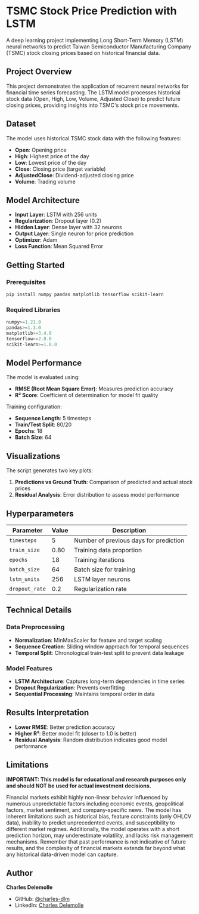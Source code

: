 # TSMC Stock Price Prediction with LSTM

A deep learning project implementing Long Short-Term Memory (LSTM) neural networks to predict Taiwan Semiconductor Manufacturing Company (TSMC) stock closing prices based on historical financial data.

## Project Overview

This project demonstrates the application of recurrent neural networks for financial time series forecasting. The LSTM model processes historical stock data (Open, High, Low, Volume, Adjusted Close) to predict future closing prices, providing insights into TSMC's stock price movements.

## Dataset

The model uses historical TSMC stock data with the following features:
- **Open**: Opening price
- **High**: Highest price of the day
- **Low**: Lowest price of the day
- **Close**: Closing price (target variable)
- **AdjustedClose**: Dividend-adjusted closing price
- **Volume**: Trading volume

## Model Architecture

- **Input Layer**: LSTM with 256 units
- **Regularization**: Dropout layer (0.2)
- **Hidden Layer**: Dense layer with 32 neurons
- **Output Layer**: Single neuron for price prediction
- **Optimizer**: Adam
- **Loss Function**: Mean Squared Error

## Getting Started

### Prerequisites

```bash
pip install numpy pandas matplotlib tensorflow scikit-learn
```

### Required Libraries

```python
numpy>=1.21.0
pandas>=1.3.0
matplotlib>=3.4.0
tensorflow>=2.8.0
scikit-learn>=1.0.0
```



## Model Performance

The model is evaluated using:
- **RMSE (Root Mean Square Error)**: Measures prediction accuracy
- **R² Score**: Coefficient of determination for model fit quality

Training configuration:
- **Sequence Length**: 5 timesteps
- **Train/Test Split**: 80/20
- **Epochs**: 18
- **Batch Size**: 64

## Visualizations

The script generates two key plots:

1. **Predictions vs Ground Truth**: Comparison of predicted and actual stock prices
2. **Residual Analysis**: Error distribution to assess model performance

## Hyperparameters

| Parameter | Value | Description |
|-----------|-------|-------------|
| `timesteps` | 5 | Number of previous days for prediction |
| `train_size` | 0.80 | Training data proportion |
| `epochs` | 18 | Training iterations |
| `batch_size` | 64 | Batch size for training |
| `lstm_units` | 256 | LSTM layer neurons |
| `dropout_rate` | 0.2 | Regularization rate |



## Technical Details

### Data Preprocessing
- **Normalization**: MinMaxScaler for feature and target scaling
- **Sequence Creation**: Sliding window approach for temporal sequences
- **Temporal Split**: Chronological train-test split to prevent data leakage

### Model Features
- **LSTM Architecture**: Captures long-term dependencies in time series
- **Dropout Regularization**: Prevents overfitting
- **Sequential Processing**: Maintains temporal order in data



## Results Interpretation

- **Lower RMSE**: Better prediction accuracy
- **Higher R²**: Better model fit (closer to 1.0 is better)
- **Residual Analysis**: Random distribution indicates good model performance

## Limitations

**IMPORTANT: This model is for educational and research purposes only and should NOT be used for actual investment decisions.** 

Financial markets exhibit highly non-linear behavior influenced by numerous unpredictable factors including economic events, geopolitical factors, market sentiment, and company-specific news. The model has inherent limitations such as historical bias, feature constraints (only OHLCV data), inability to predict unprecedented events, and susceptibility to different market regimes. Additionally, the model operates with a short prediction horizon, may underestimate volatility, and lacks risk management mechanisms. Remember that past performance is not indicative of future results, and the complexity of financial markets extends far beyond what any historical data-driven model can capture.


## Author

**Charles Delemolle**
- GitHub: [@charles-dlm](https://github.com/charles-dlm)
- LinkedIn: [Charles Delemolle](https://www.linkedin.com/in/charles-delemolle/)


